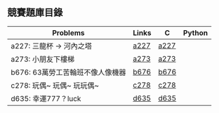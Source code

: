 ## 競賽題庫目錄

|Problems|Links|C|Python|
|-|-|-|-|
|a227: 三龍杯 -> 河內之塔|[a227](Contents/a227/a227.md)|[a227](Contents/a227/a227.c)||
|a273: 小朋友下樓梯|[a273](Contents/a273/a273.md)|[a273](Contents/a273/a273.c)||
|b676: 63萬勞工苦輪班不像人像機器|[b676](Contents/b676/b676.md)|[b676](Contents/b676/b676.c)||
|c278: 玩偶~ 玩偶~ 玩玩偶~|[c278](Contents/c278/c278.md)|[c278](Contents/c278/c278.c)||
|d635: 幸運777？luck|[d635](Contents/d635/d635.md)|[d635](Contents/d635/d635.c)||
